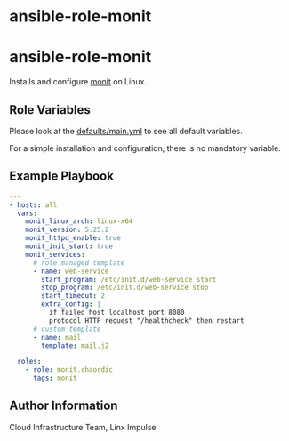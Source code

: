 # ansible-role-monit


# ansible-role-monit
Installs and configure [monit](https://www.systutorials.com/docs/linux/man/1-monit/) on Linux.

## Role Variables

Please look at the [defaults/main.yml](defaults/main.yml) to see all default variables.

For a simple installation and configuration, there is no mandatory variable.

## Example Playbook

```yml
---
- hosts: all
  vars:
    monit_linux_arch: linux-x64
    monit_version: 5.25.2
    monit_httpd_enable: true
    monit_init_start: true
    monit_services:
      # role managed template
      - name: web-service
        start_program: /etc/init.d/web-service start
        stop_program: /etc/init.d/web-service stop
        start_timeout: 2
        extra_config: |
          if failed host localhost port 8080
          protocol HTTP request "/healthcheck" then restart
      # custom template
      - name: mail
        template: mail.j2

  roles:
    - role: monit.chaordic
      tags: monit
```

## Author Information
Cloud Infrastructure Team, Linx Impulse
